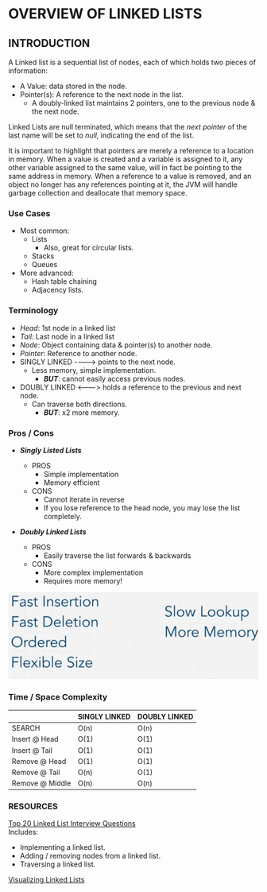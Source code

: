 # OVERVIEW OF LINKED LISTS
## INTRODUCTION
A Linked list is a sequential list of nodes, each of which holds two pieces of information:  
- A Value: data stored in the node.
- Pointer(s): A reference to the next node in the list.
  - A doubly-linked list maintains 2 pointers, one to the previous node & the next node.

Linked Lists are null terminated, which means that the _next pointer_ of the last name will be set to _null_, 
indicating the end of the list.  

It is important to highlight that pointers are merely a reference to a location in memory. When a value is created
and a variable is assigned to it, any other variable assigned to the same value, will in fact be pointing to the same
address in memory. When a reference to a value is removed, and an object no longer has any references pointing at it, 
the JVM will handle garbage collection and deallocate that memory space.

### Use Cases
- Most common:
  - Lists
    - Also, great for circular lists.
  - Stacks
  - Queues
- More advanced: 
  - Hash table chaining
  - Adjacency lists.

### Terminology
* _Head_: 1st node in a linked list
* _Tail_: Last node in a linked list
* _Node_: Object containing data & pointer(s) to another node.
* _Pointer_: Reference to another node.
* SINGLY LINKED ----> points to the next node. 
  * Less memory, simple implementation.
    * ***BUT***: cannot easily access previous nodes.
* DOUBLY LINKED <---> holds a reference to the previous and next node. 
  * Can traverse both directions.
    * ***BUT***: x2 more memory.

### Pros / Cons
* ***Singly Listed Lists***
  * PROS
    * Simple implementation
    * Memory efficient
  * CONS
    * Cannot iterate in reverse
    * If you lose reference to the head node, you may lose the list completely.

* ***Doubly Linked Lists***
  * PROS
    * Easily traverse the list forwards & backwards
  * CONS
    * More complex implementation
    * Requires more memory!


![img_2.png](img_2.png)


### Time / Space Complexity
|               | SINGLY LINKED | DOUBLY LINKED |
|---------------|---------------|---------------|
|SEARCH         |      O(n)     |     O(n)      |
| Insert @ Head |       O(1)    |      O(1)     |
| Insert @ Tail |      O(1)    |      O(1)      |
| Remove @ Head |       O(1)    |      O(1)      |
| Remove @ Tail |       O(n)    |     O(1)      |
| Remove @ Middle|      O(n)    |      O(n)      |

### RESOURCES
[Top 20 Linked List Interview Questions](https://www.geeksforgeeks.org/top-20-linked-list-interview-question/)  
Includes:
- Implementing a linked list.
- Adding / removing nodes from a linked list.
- Traversing a linked list.

[Visualizing Linked Lists](https://visualgo.net/bn/list?slide=1)